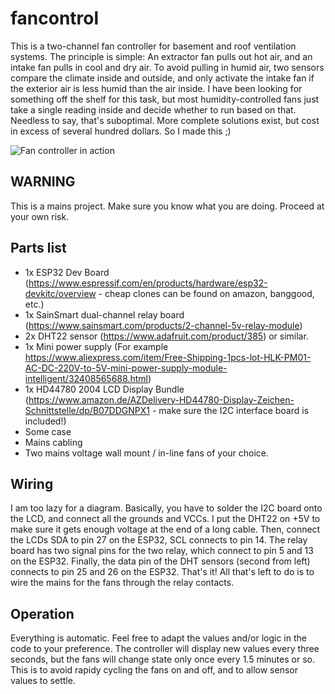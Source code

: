 # fancontrol

This is a two-channel fan controller for basement and roof ventilation systems. The principle is simple: An extractor fan pulls out hot air, and an intake fan pulls in cool and dry air. To avoid pulling in humid air, two sensors compare the climate inside and outside, and only activate the intake fan if the exterior air is less humid than the air inside.
I have been looking for something off the shelf for this task, but most humidity-controlled fans just take a single reading inside and decide whether to run based on that. Needless to say, that's suboptimal. More complete solutions exist, but cost in excess of several hundred dollars. So I made this ;)

![Fan controller in action](https://i.imgur.com/Xxy3dso.png)

## WARNING

This is a mains project. Make sure you know what you are doing. Proceed at your own risk.

## Parts list

  * 1x ESP32 Dev Board (https://www.espressif.com/en/products/hardware/esp32-devkitc/overview - cheap clones can be found on amazon, banggood, etc.)
  * 1x SainSmart dual-channel relay board (https://www.sainsmart.com/products/2-channel-5v-relay-module)
  * 2x DHT22 sensor (https://www.adafruit.com/product/385) or similar.
  * 1x Mini power supply (For example https://www.aliexpress.com/item/Free-Shipping-1pcs-lot-HLK-PM01-AC-DC-220V-to-5V-mini-power-supply-module-intelligent/32408565688.html)
  * 1x HD44780 2004 LCD Display Bundle (https://www.amazon.de/AZDelivery-HD44780-Display-Zeichen-Schnittstelle/dp/B07DDGNPX1 - make sure the I2C interface board is included!) 
  * Some case
  * Mains cabling
  * Two mains voltage wall mount / in-line fans of your choice.

## Wiring

I am too lazy for a diagram. Basically, you have to solder the I2C board onto the LCD, and connect all the grounds and VCCs. I put the DHT22 on +5V to make sure it gets enough voltage at the end of a long cable.
Then, connect the LCDs SDA to pin 27 on the ESP32, SCL connects to pin 14. The relay board has two signal pins for the two relay, which connect to pin 5 and 13 on the ESP32. Finally, the data pin of the DHT sensors (second from left) connects to pin 25 and 26 on the ESP32.
That's it! All that's left to do is to wire the mains for the fans through the relay contacts.

## Operation
Everything is automatic. Feel free to adapt the values and/or logic in the code to your preference. The controller will display new values every three seconds, but the fans will change state only once every 1.5 minutes or so. This is to avoid rapidy cycling the fans on and off, and to allow sensor values to settle.

